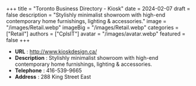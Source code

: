 +++
title = "Toronto Business Directory - Kiosk"
date = 2024-02-07
draft = false
description = "Stylishly minimalist showroom with high-end contemporary home furnishings, lighting & accessories."
image = "/images/Retail.webp"
imageBig = "/images/Retail.webp"
categories = ["Retail"]
authors = ["CplsIT"]
avatar = "/images/avatar.webp"
featured = false
+++


* **URL** :  http://www.kioskdesign.ca/
* **Description** : Stylishly minimalist showroom with high-end contemporary home furnishings, lighting & accessories.
* **Telephone** : 416-539-9665
* **Address** : 288 King Street East